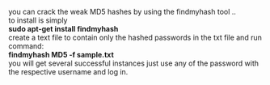 you can crack the weak MD5 hashes by using the findmyhash tool ..<br> to install is simply<br> <b>sudo apt-get install findmyhash</b><br> create a text file to contain only the hashed passwords in the txt file and run command:<br><b>findmyhash MD5 -f sample.txt</b><br> you will get several successful instances just use any of the password with the respective username and log in.
